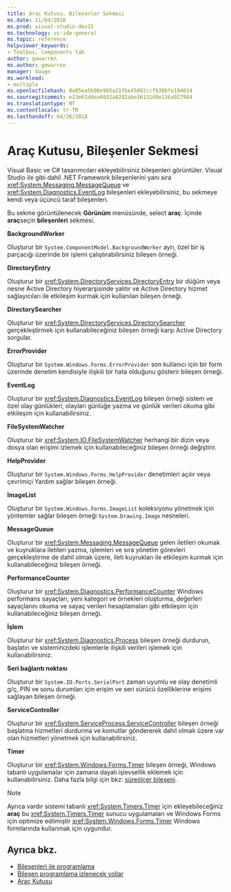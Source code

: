 ```yaml
---
title: Araç Kutusu, Bileşenler Sekmesi
ms.date: 11/04/2016
ms.prod: visual-studio-dev15
ms.technology: vs-ide-general
ms.topic: reference
helpviewer_keywords:
- Toolbox, Components tab
author: gewarren
ms.author: gewarren
manager: douge
ms.workload:
- multiple
ms.openlocfilehash: 8a05ea5b06e985a21fbe45882ccfb36bfe194034
ms.sourcegitcommit: e13e61ddea6032a8282abe16131d9e136a927984
ms.translationtype: MT
ms.contentlocale: tr-TR
ms.lasthandoff: 04/26/2018
---
```

# <a name="toolbox-components-tab"></a>Araç Kutusu, Bileşenler Sekmesi

Visual Basic ve C# tasarımcıları ekleyebilirsiniz bileşenleri görüntüler. Visual Studio ile gibi dahil .NET Framework bileşenlerini yanı sıra <xref:System.Messaging.MessageQueue> ve <xref:System.Diagnostics.EventLog> bileşenleri ekleyebilirsiniz, bu sekmeye kendi veya üçüncü taraf bileşenleri.

 Bu sekme görüntülenecek **Görünüm** menüsünde, select **araç**. İçinde **araç**seçin **bileşenleri** sekmesi.

 **BackgroundWorker**

 Oluşturur bir `System.ComponentModel.BackgroundWorker` ayrı, özel bir iş parçacığı üzerinde bir işlemi çalıştırabilirsiniz bileşen örneği.

 **DirectoryEntry**

 Oluşturur bir <xref:System.DirectoryServices.DirectoryEntry> bir düğüm veya nesne Active Directory hiyerarşisinde yalıtır ve Active Directory hizmet sağlayıcıları ile etkileşim kurmak için kullanılan bileşen örneği.

 **DirectorySearcher**

 Oluşturur bir <xref:System.DirectoryServices.DirectorySearcher> gerçekleştirmek için kullanabileceğiniz bileşen örneği karşı Active Directory sorgular.

 **ErrorProvider**

 Oluşturur bir `System.Windows.Forms.ErrorProvider` son kullanıcı için bir form üzerinde denetim kendisiyle ilişkili bir hata olduğunu gösterir bileşen örneği.

 **EventLog**

 Oluşturur bir <xref:System.Diagnostics.EventLog> bileşen örneği sistem ve özel olay günlükleri, olayları günlüğe yazma ve günlük verileri okuma gibi etkileşim için kullanabilirsiniz.

 **FileSystemWatcher**

 Oluşturur bir <xref:System.IO.FileSystemWatcher> herhangi bir dizin veya dosya olan erişimi izlemek için kullanabileceğiniz bileşen örneği değiştirir.

 **HelpProvider**

 Oluşturur bir `System.Windows.Forms.HelpProvider` denetimleri açılır veya çevrimiçi Yardım sağlar bileşen örneği.

 **ImageList**

 Oluşturur bir `System.Windows.Forms.ImageList` koleksiyonu yönetmek için yöntemler sağlar bileşen örneği `System.Drawing.Image` nesneleri.

 **MessageQueue**

 Oluşturur bir <xref:System.Messaging.MessageQueue> gelen iletileri okumak ve kuyruklara iletileri yazma, işlemleri ve sıra yönetim görevleri gerçekleştirme de dahil olmak üzere, ileti kuyrukları ile etkileşim kurmak için kullanabileceğiniz bileşen örneği.

 **PerformanceCounter**

 Oluşturur bir <xref:System.Diagnostics.PerformanceCounter> Windows performans sayaçları, yeni kategori ve örnekleri oluşturma, değerleri sayaçlarını okuma ve sayaç verileri hesaplamaları gibi etkileşim için kullanabileceğiniz bileşen örneği.

 **İşlem**

 Oluşturur bir <xref:System.Diagnostics.Process> bileşen örneği durdurun, başlatın ve sisteminizdeki işlemlerle ilişkili verileri işlemek için kullanabilirsiniz.

 **Seri bağlantı noktası**

 Oluşturur bir `System.IO.Ports.SerialPort` zaman uyumlu ve olay denetimli g/ç, PIN ve sonu durumları için erişim ve seri sürücü özelliklerine erişimi sağlayan bileşen örneği.

 **ServiceController**

 Oluşturur bir <xref:System.ServiceProcess.ServiceController> bileşen örneği başlatma hizmetleri durdurma ve komutlar göndererek dahil olmak üzere var olan hizmetleri yönetmek için kullanabilirsiniz.

 **Timer**

 Oluşturur bir <xref:System.Windows.Forms.Timer> bileşen örneği, Windows tabanlı uygulamalar için zamana dayalı işlevsellik eklemek için kullanabilirsiniz. Daha fazla bilgi için bkz: [süreölçer bileşeni](/dotnet/framework/winforms/controls/timer-component-windows-forms).

> [!NOTE]
> Ayrıca vardır sistemi tabanlı <xref:System.Timers.Timer> için ekleyebileceğiniz **araç** bu <xref:System.Timers.Timer> sunucu uygulamaları ve Windows Forms için optimize edilmiştir <xref:System.Windows.Forms.Timer> Windows formlarında kullanmak için uygundur.


## <a name="see-also"></a>Ayrıca bkz.

- [Bileşenleri ile programlama](http://msdn.microsoft.com/Library/d4d4fcb4-e0b8-46b3-b679-7ee0026eb9e3)
- [Bileşen programlama izlenecek yollar](http://msdn.microsoft.com/Library/373cacf7-479e-4b05-991c-5cb18824e913)
- [Araç Kutusu](../../ide/reference/toolbox.md)